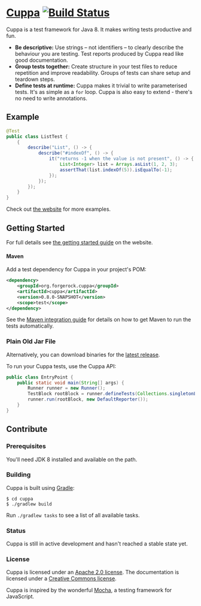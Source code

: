 # [Cuppa](http://cuppa.forgerock.org/) [![Build Status](https://travis-ci.org/cuppa-framework/cuppa.svg?branch=master)](https://travis-ci.org/cuppa-framework/cuppa)

Cuppa is a test framework for Java 8. It makes writing tests productive and fun.

 * **Be descriptive:** Use strings – not identifiers – to clearly describe the behaviour you are testing. Test reports
 produced by Cuppa read like good documentation.
 * **Group tests together:** Create structure in your test files to reduce repetition and improve readability. Groups of
 tests can share setup and teardown steps.
 * **Define tests at runtime:** Cuppa makes it trivial to write parameterised tests. It's as simple as a <code>for</code> loop.
 Cuppa is also easy to extend - there's no need to write annotations.

## Example

```java
@Test
public class ListTest {
    {
        describe("List", () -> {
            describe("#indexOf", () -> {
                it("returns -1 when the value is not present", () -> {
                    List<Integer> list = Arrays.asList(1, 2, 3);
                    assertThat(list.indexOf(5)).isEqualTo(-1);
                });
            });
        });
    }
}
```

Check out [the website](http://cuppa.forgerock.org/) for more examples.

## Getting Started

For full details see [the getting started guide](http://cuppa.forgerock.org/docs/getting-started) on the
website.

#### Maven

Add a test dependency for Cuppa in your project's POM:

```xml
<dependency>
    <groupId>org.forgerock.cuppa</groupId>
    <artifactId>cuppa</artifactId>
    <version>0.8.0-SNAPSHOT</version>
    <scope>test</scope>
</dependency>
```

See the [Maven integration guide](http://cuppa.forgerock.org/docs/maven-integration) for details on how to get Maven to
run the tests automatically.

### Plain Old Jar File

Alternatively, you can download binaries for the
[latest release](https://github.com/cuppa-framework/cuppa/releases/latest).

To run your Cuppa tests, use the Cuppa API:

```java
public class EntryPoint {
    public static void main(String[] args) {
        Runner runner = new Runner();
        TestBlock rootBlock = runner.defineTests(Collections.singletonList(MyTestClass.class));
        runner.run(rootBlock, new DefaultReporter());
    }
}
```

## Contribute

### Prerequisites

You'll need JDK 8 installed and available on the path.

### Building

Cuppa is built using [Gradle](https://gradle.org/):

```shell
$ cd cuppa
$ ./gradlew build
```

Run `./gradlew tasks` to see a list of all available tasks.

### Status

Cuppa is still in active development and hasn't reached a stable state yet.

### License

Cuppa is licensed under an [Apache 2.0 license](./LICENSE). The documentation is licensed under a
[Creative Commons license](./LICENSE-docs).

Cuppa is inspired by the wonderful <a href="https://mochajs.org">Mocha</a>, a testing framework for JavaScript.
